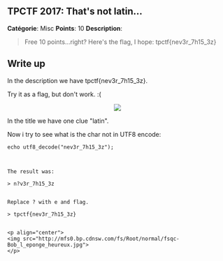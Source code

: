 
TPCTF 2017: That's not latin...
-------

**Catégorie**: Misc **Points**: 10 **Description**:

> Free 10 points...right? Here's the flag, I hope: 
tpctf{nеv3r_7h15_3z}


Write up
-------

In the description we have tpctf{nеv3r_7h15_3z}.

Try it as a flag, but don't work. :(

<p align="center">
<img src="https://i.skyrock.net/8962/46148962/pics/1867901609_1.jpg">
</p>

In the title we have one clue "latin".

Now i try to see what is the char not in UTF8 encode:

``` <?php
echo utf8_decode("nеv3r_7h15_3z");



The result was:

> n?v3r_7h15_3z


Replace ? with e and flag.

> tpctf{nev3r_7h15_3z}


<p align="center">
<img src="http://mfs0.bp.cdnsw.com/fs/Root/normal/fsqc-Bob_l_eponge_heureux.jpg">
</p>



